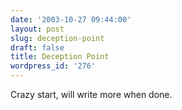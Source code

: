 ```yaml
---
date: '2003-10-27 09:44:00'
layout: post
slug: deception-point
draft: false
title: Deception Point
wordpress_id: '276'
---
```


Crazy start, will write more when done.

